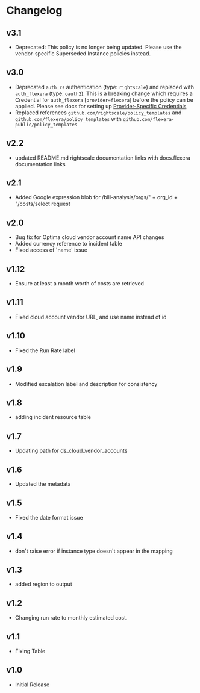 # Changelog

## v3.1

- Deprecated: This policy is no longer being updated. Please use the vendor-specific Superseded Instance policies instead.

## v3.0

- Deprecated `auth_rs` authentication (type: `rightscale`) and replaced with `auth_flexera` (type: `oauth2`).  This is a breaking change which requires a Credential for `auth_flexera` [`provider=flexera`] before the policy can be applied.  Please see docs for setting up [Provider-Specific Credentials](https://docs.flexera.com/flexera/EN/Automation/ProviderCredentials.htm)
- Replaced references `github.com/rightscale/policy_templates` and `github.com/flexera/policy_templates` with `github.com/flexera-public/policy_templates`

## v2.2

- updated README.md rightscale documentation links with docs.flexera documentation links

## v2.1

- Added Google expression blob for /bill-analysis/orgs/" + org_id + "/costs/select request

## v2.0

- Bug fix for Optima cloud vendor account name API changes
- Added currency reference to incident table
- Fixed access of 'name' issue

## v1.12

- Ensure at least a month worth of costs are retrieved

## v1.11

- Fixed cloud account vendor URL, and use name instead of id

## v1.10

- Fixed the Run Rate label

## v1.9

- Modified escalation label and description for consistency

## v1.8

- adding incident resource table

## v1.7

- Updating path for ds_cloud_vendor_accounts

## v1.6

- Updated the metadata

## v1.5

- Fixed the date format issue

## v1.4

- don't raise error if instance type doesn't appear in the mapping

## v1.3

- added region to output

## v1.2

- Changing run rate to monthly estimated cost.

## v1.1

- Fixing Table

## v1.0

- Initial Release
